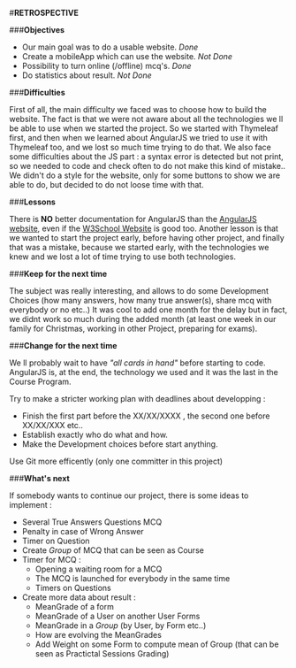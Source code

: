 #**RETROSPECTIVE**

###**Objectives**

- Our main goal was to do a usable website. _Done_
- Create a mobileApp which can use the website. _Not Done_
- Possibility to turn online (/offline) mcq's. _Done_
- Do statistics about result. _Not Done_

###**Difficulties**

First of all, the main difficulty we faced was to choose how to build the website. The fact is that we were not aware about all the technologies we ll be able to use when we started the project. So we started with Thymeleaf first, and then when we learned about AngularJS we tried to use it with Thymeleaf too, and we lost so much time trying to do that.
We also face some difficulties about the JS part : a syntax error is detected but not print, so we needed to code and check often to do not make this kind of mistake..
We didn't do a style for the website, only for some buttons to show we are able to do, but decided to do not loose time with that.

###**Lessons**


There is **NO** better documentation for AngularJS than the [AngularJS website](https://angularjs.org/), even if the [W3School Website](http://www.w3schools.com/angular/) is good too.
Another lesson is that we wanted to start the project early, before having other project, and finally that was a mistake, because we started early, with the technologies we knew and we lost a lot of time trying to use both technologies. 


###**Keep for the next time**

The subject was really interesting, and allows to do some Development Choices (how many answers, how many true answer(s), share mcq with everybody or no  etc..)
It was cool to add one month for the delay but in fact, we didnt work so much during the added month (at least one week in our family for Christmas, working in other Project, preparing for exams).


###**Change for the next time**

We ll probably wait to have _"all cards in hand"_ before starting to code. AngularJS is, at the end, the technology we used and it was the last in the Course Program.

Try to make a stricter working plan with deadlines about developping :

- Finish the first part before the XX/XX/XXXX , the second one before XX/XX/XXX etc..
- Establish exactly who do what and how.
- Make the Development choices before start anything.

Use Git more efficently (only one committer in this project)


###**What's next**

If somebody wants to continue our project, there is some ideas to implement :

  - Several True Answers Questions MCQ
  - Penalty in case of Wrong Answer
  - Timer on Question
  - Create _Group_ of MCQ that can be seen as Course
  - Timer for MCQ :
    - Opening a waiting room for a MCQ
    - The MCQ is launched for everybody in the same time
    - Timers on Questions
  - Create more data about result :
    - MeanGrade of a form
    - MeanGrade of a User on another User Forms
    - MeanGrade in a _Group_ (by User, by Form etc..)
    - How are evolving the MeanGrades
    - Add Weight on some Form to compute mean of Group (that can be seen as Practictal Sessions Grading)
    
